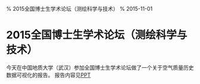% 2015全国博士生学术论坛（测绘科学与技术）
% 2015-11-01

# 2015全国博士生学术论坛（测绘科学与技术）
今天在中国地质大学（武汉）参加全国博士生学术论坛做了一个关于空气质量历史数据可视化的报告。
报告内容见[PPT](#)
